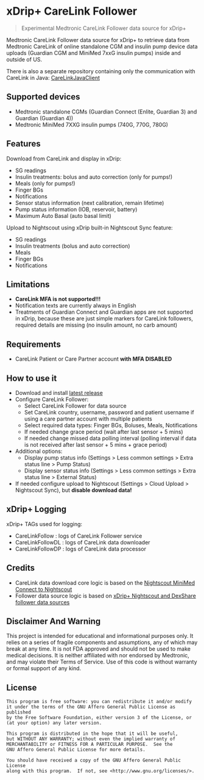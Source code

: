 # xDrip+ CareLink Follower
> Experimental Medtronic CareLink Follower data source for xDrip+

Medtronic CareLink Follower data source for xDrip+ to retrieve data from Medtronic CareLink of online standalone CGM and insulin pump device data uploads (Guardian CGM and MiniMed 7xxG insulin pumps) inside and outside of US.

There is also a separate repository containing only the communication
with CareLink in Java:
[CareLinkJavaClient](https://github.com/benceszasz/CareLinkJavaClient)

## Supported devices
- Medtronic standalone CGMs (Guardian Connect (Enlite, Guardian 3) and Guardian (Guardian 4)) 
- Medtronic MiniMed 7XXG insulin pumps (740G, 770G, 780G)

## Features
Download from CareLink and display in xDrip:
- SG readings
- Insulin treatments: bolus and auto correction (only for pumps!)
- Meals (only for pumps!)
- Finger BGs
- Notifications
- Sensor status information (next calibration, remain lifetime)
- Pump status information (IOB, reservoir, battery) 
- Maximum Auto Basal (auto basal limit)

Upload to Nightscout using xDrip built-in Nightscout Sync feature:
- SG readings
- Insulin treatments (bolus and auto correction)
- Meals
- Finger BGs
- Notifications
 
## Limitations
- **CareLink MFA is not supported!!!**
- Notification texts are currently always in English
- Treatments of Guardian Connect and Guardian apps are not supported in xDrip, because
  these are just simple markers for CareLink followers, required details
  are missing (no insulin amount, no carb amount)

## Requirements
- CareLink Patient or Care Partner account **with MFA DISABLED**

## How to use it
- Download and install [latest release](https://github.com/benceszasz/xDripCareLinkFollower/releases)
- Configure CareLink Follower:
  - Select CareLink Follower for data source
  - Set CareLink country, username, password and patient username if using a care partner account with multiple patients
  - Select required data types: Finger BGs, Boluses, Meals,
    Notifications
  - If needed change grace period (wait after last sensor + 5 mins)
  - If needed change missed data polling interval (polling interval if
    data is not received after last sensor + 5 mins + grace period)
- Additional options:
  - Display pump status info (Settings > Less common settings > Extra
    status line > Pump Status)
  - Display sensor status info (Settings > Less common settings > Extra
    status line > External Status)
- If needed configure upload to Nightscout (Settings > Cloud
  Upload > Nightscout Sync), but **disable download data!**

## xDrip+ Logging
xDrip+ TAGs used for logging:
- CareLinkFollow : logs of CareLink Follower service
- CareLinkFollowDL : logs of CareLink data downloader
- CareLinkFollowDP : logs of CareLink data processor

## Credits
- CareLink data download core logic is based on the
  [Nightscout MiniMed Connect to Nightscout](https://github.com/nightscout/minimed-connect-to-nightscout)
- Follower data source logic is based on [xDrip+ Nightscout and DexShare
follower data sources](https://github.com/NightscoutFoundation/xDrip)

## Disclaimer And Warning
This project is intended for educational and informational purposes only. It relies on a series of fragile components and assumptions, any of which may break at any time. It is not FDA approved and should not be used to make medical decisions. It is neither affiliated with nor endorsed by Medtronic, and may violate their Terms of Service. Use of this code is without warranty or formal support of any kind.

## License

[agpl-3]: http://www.gnu.org/licenses/agpl-3.0.txt

    This program is free software: you can redistribute it and/or modify
    it under the terms of the GNU Affero General Public License as published
    by the Free Software Foundation, either version 3 of the License, or
    (at your option) any later version.
    
    This program is distributed in the hope that it will be useful,
    but WITHOUT ANY WARRANTY; without even the implied warranty of
    MERCHANTABILITY or FITNESS FOR A PARTICULAR PURPOSE.  See the
    GNU Affero General Public License for more details.
    
    You should have received a copy of the GNU Affero General Public License
    along with this program.  If not, see <http://www.gnu.org/licenses/>.
